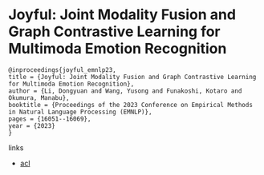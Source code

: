 # Joyful: Joint Modality Fusion and Graph Contrastive Learning for Multimoda Emotion Recognition

```
@inproceedings{joyful_emnlp23,
title = {Joyful: Joint Modality Fusion and Graph Contrastive Learning for Multimoda Emotion Recognition},
author = {Li, Dongyuan and Wang, Yusong and Funakoshi, Kotaro and Okumura, Manabu},
booktitle = {Proceedings of the 2023 Conference on Empirical Methods in Natural Language Processing (EMNLP)},
pages = {16051--16069},
year = {2023}
}
```

links
- [acl](https://aclanthology.org/2023.emnlp-main.996)

